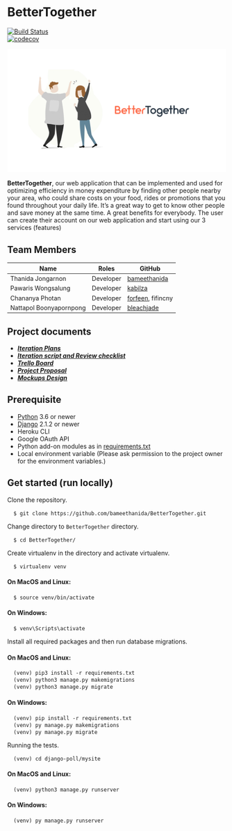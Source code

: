 # BetterTogether
[![Build Status](https://travis-ci.com/bameethanida/BetterTogether.svg?branch=master)](https://travis-ci.com/bameethanida/BetterTogether)  
[![codecov](https://codecov.io/gh/bameethanida/BetterTogether/branch/master/graph/badge.svg)](https://codecov.io/gh/bameethanida/BetterTogether)
<p align="center" >
  <img width="800px" src="BetterTogetherApp/static/image/plain_logo2.jpg">
</p>  
 
**BetterTogether**, our web application that can be implemented and used for optimizing efficiency in money expenditure by finding other people nearby your area, who could share costs on your food, rides or promotions that you found throughout your daily life. It’s a great way to get to know other people and save money at the same time. A great benefits for everybody. The user can create their account on our web application and start using our 3 services (features)

## Team Members

| Name                      | Roles                    | GitHub                                                |
|---------------------------|--------------------------|-------------------------------------------------------|
| Thanida Jongarnon         | Developer                | [bameethanida](https://github.com/bameethanida)       |
| Pawaris Wongsalung        | Developer                | [kabilza](https://github.com/kabilza)                 |
| Chananya Photan           | Developer                | [forfeen](https://github.com/forfeen), fifincny       |
| Nattapol Boonyapornpong   | Developer                | [bleachjade](https://github.com/bleachjade)           |

Project documents
---
- ***[Iteration Plans](https://docs.google.com/document/d/12p_Q9lJGcFmxHFXDqpTGRPNsecd8QeMzd4vc9adesV8/edit?usp=sharing)***
- ***[Iteration script and Review checklist](https://docs.google.com/document/d/1gTIWK_j4zq2iye9BwMY-_iJL65G4-hXLypDWlyjXnyU/edit?usp=sharing)***
- ***[Trello Board](https://trello.com/b/LlTAdYnN/bettertogether)***
- ***[Project Proposal](https://docs.google.com/document/d/1llsbVdOLaALymVtk0Ri6rGM3YudRvHal9JsArOEHnYU/edit#)***
- ***[Mockups Design](https://drive.google.com/drive/u/1/folders/1sMbkb3lHPt1bKVLKOyiRq-pkF06_ePIt)***

Prerequisite
---
- [Python](https://www.python.org/downloads/) 3.6 or newer 
- [Django](https://docs.djangoproject.com/en/2.2/topics/install/) 2.1.2 or newer
- Heroku CLI
- Google OAuth API
- Python add-on modules as in [requirements.txt](requirements.txt)
- Local environment variable (Please ask permission to the project owner for the environment variables.)


Get started (run locally)
---
Clone the repository.
```
  $ git clone https://github.com/bameethanida/BetterTogether.git 
```
Change directory to `BetterTogether` directory.
```
  $ cd BetterTogether/
```
Create virtualenv in the directory and activate virtualenv.    
```
  $ virtualenv venv
```
#### On MacOS and Linux:
```
  $ source venv/bin/activate
```

#### On Windows:
```
  $ venv\Scripts\activate
```

Install all required packages and then run database migrations.
#### On MacOS and Linux:
```
  (venv) pip3 install -r requirements.txt
  (venv) python3 manage.py makemigrations
  (venv) python3 manage.py migrate
```

#### On Windows:
```
  (venv) pip install -r requirements.txt
  (venv) py manage.py makemigrations
  (venv) py manage.py migrate
```
Running the tests.
```
  (venv) cd django-poll/mysite
```
#### On MacOS and Linux:
```
  (venv) python3 manage.py runserver
```

#### On Windows:
```
  (venv) py manage.py runserver
```